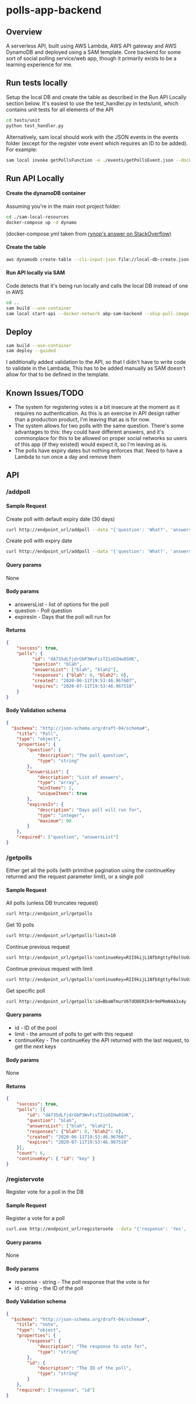 # polls-app-backend
## Overview
A serverless API, built using AWS Lambda, AWS API gateway and AWS DynamoDB and deployed using a SAM template.
Core backend for some sort of social polling service/web app, though it primarily exists to be a learning experience 
for me.

## Run tests locally
Setup the local DB and create the table as described in the Run API Locally section below. It's easiest to use the test_handler.py in tests/unit, which contains unit tests for all elements of the API

```bash
cd tests/unit
python test_handler.py
```
Alternatively, sam local should work with the JSON events in the events folder (except for the register vote event which requires an ID to be added). For example:
```bash
sam local invoke getPollsFunction -e ./events/getPollsEvent.json --docker-network abp-sam-backend
```

## Run API Locally
#### Create the dynamoDB container
Assuming you're in the main root project folder:
```bash
cd ./sam-local-resources
docker-compose up -d dynamo
```
(docker-compose.yml taken from [rynop's answer on StackOverflow](https://stackoverflow.com/questions/48926260/connecting-aws-sam-local-with-dynamodb-in-docker))

#### Create the table 
```bash
aws dynamodb create-table --cli-input-json file://local-db-create.json --endpoint-url http://localhost:8000
```
#### Run API locally via SAM
Code detects that it's being run locally and calls the local DB instead of one in AWS
```bash
cd ..
sam build --use-container
sam local start-api --docker-network abp-sam-backend --skip-pull-image --profile default --parameter-overrides 'ParameterKey=StageName,ParameterValue=local'
```

## Deploy
```bash
sam build --use-container
sam deploy --guided
```
I additionally added validation to the API, so that I didn't have to write code to validate in the Lambada,
This has to be added manually as SAM doesn't allow for that to be defined in the template.

## Known Issues/TODO
* The system for registering votes is a bit insecure at the moment as it requires no authentication. As this is an exercise in API design rather than a production product, I'm leaving that as is for now. 
* The system allows for two polls with the same question. There's some advantages to this: they could have different answers, and
it's commonplace for this to be allowed on proper social networks so users of this app (if they existed) would expect it, so I'm leaving as is.
* The polls have expiry dates but nothing enforces that. Need to have a Lambda to run once a day and remove them


## API 
### /addpoll 
#### Sample Request
Create poll with default expiry date (30 days)
```bash
curl http://endpoint_url/addpoll --data "{'question': 'What?', 'answersList': ['Yes', 'No']}" -H 'Content-Type: application/json'
```
Create poll with expiry date
```bash
curl http://endpoint_url/addpoll --data "{'question': 'What?', 'answersList': ['Yes', 'No'], 'expiresIn': 30}" -H 'Content-Type: application/json'
```
#### Query params
None

#### Body params
* answersList - list of options for the poll
* question - Poll question
* expiresIn - Days that the poll will run for

#### Returns
```json
{
    "success": true, 
    "polls": {
          "id": "dA735dLfjdrGbP3WvFisTZioOIHw8SHK", 
          "question": "blah", 
          "answersList": ["blah", "blah2"],
          "responses": {"blah": 0, "blah2": 0}, 
          "created": "2020-06-11T19:53:46.967607", 
          "expires": "2020-07-11T19:53:46.967510"
    }
}
```
#### Body Validation schema
```json
{
  "$schema": "http://json-schema.org/draft-04/schema#",
    "title": "Poll",
    "type": "object",
    "properties": {
        "question": {
            "description": "The poll question",
            "type": "string"
        },
        "answersList": {
            "description": "List of answers",
            "type": "array",
            "minItems": 2,
            "uniqueItems": true
        },
        "expiresIn": {
            "description": "Days poll will run for",
            "type": "integer",
            "maximum": 90
        }
    },
    "required": ["question", "answersList"]
}
```


### /getpolls
Either get all the polls (with primitive pagination using the continueKey returned and the request parameter limit), or a
single poll
#### Sample Request
All polls (unless DB truncates request)
```bash
curl http://endpoint_url/getpolls
```
Get 10 polls
```bash
curl http://endpoint_url/getpolls?limit=10
```
Continue previous request
```bash
curl http://endpoint_url/getpolls?continueKey=RII9kijL1NfbXgttyF0olVoOzBjFSHDR
```
Continue previous request with limit
```bash
curl http://endpoint_url/getpolls?continueKey=RII9kijL1NfbXgttyF0olVoOzBjFSHDR&limit=10
```
Get specific poll
```bash
curl http://endpoint_url/getpolls?id=BbaWTmurV6TdODERIk9r9mPRmN4A3x4y
```
#### Query params
* id - ID of the pool
* limit - the amount of polls to get with this request
* continueKey - The continueKey the API returned with the last request, to get the next keys

#### Body params
None

#### Returns
```json
{
    "success": true,
    "polls": [{
        "id": "dA735dLfjdrGbP3WvFisTZioOIHw8SHK", 
        "question": "blah", 
        "answersList": ["blah", "blah2"],
        "responses": {"blah": 0, "blah2": 0}, 
        "created": "2020-06-11T19:53:46.967607", 
        "expires": "2020-07-11T19:53:46.967510"
    }],
    "count": 6,
    "continueKey": { "id": "key" }
}
```

### /registervote
Register vote for a poll in the DB
#### Sample Request 
Register a vote for a poll
```bash
curl.exe http://endpoint_url/registervote --data "{'response': 'Yes', 'id': 'T5dXfl8SyRGvNju56zB5ErhINnLKBQqh'}"
```

#### Query params
None

#### Body params
* response - string - The poll response that the vote is for
* id - string - the ID of the poll

#### Body Validation schema
```json
{
  "$schema": "http://json-schema.org/draft-04/schema#",
    "title": "Vote",
    "type": "object",
    "properties": {
        "response": {
            "description": "The response to vote for",
            "type": "string"
        },
        "id": {
            "description": "The ID of the poll",
            "type": "string"
        }
    },
    "required": ["response", "id"]
}
```